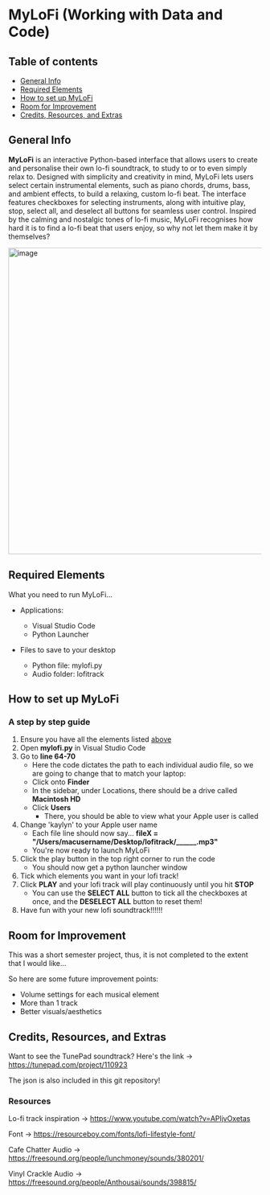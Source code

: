 # MyLoFi (Working with Data and Code)

## Table of contents
* [General Info](#general-info)
* [Required Elements](#required-elements)
* [How to set up MyLoFi](#how-to-set-up-mylofi)
* [Room for Improvement](#room-for-improvement)
* [Credits, Resources, and Extras](#credits-resources-and-extras)

## General Info
**MyLoFi** is an interactive Python-based interface that allows users to create and personalise their own lo-fi soundtrack, to study to or to even simply relax to. Designed with simplicity and creativity in mind, MyLoFi lets users select certain instrumental elements, such as piano chords, drums, bass, and ambient effects, to build a relaxing, custom lo-fi beat. The interface features checkboxes for selecting instruments, along with intuitive play, stop, select all, and deselect all buttons for seamless user control. Inspired by the calming and nostalgic tones of lo-fi music, MyLoFi recognises how hard it is to find a lo-fi beat that users enjoy, so why not let them make it by themselves?

<img width="517" height="610" alt="image" src="https://github.com/user-attachments/assets/58ba1920-7572-45ad-a896-9aac9b228ca6" />

## Required Elements

What you need to run MyLoFi...
* Applications:
  * Visual Studio Code
  * Python Launcher

* Files to save to your desktop
  * Python file: mylofi.py
  * Audio folder: lofitrack

## How to set up MyLoFi
### A step by step guide

1. Ensure you have all the elements listed [above](#required-elements)
2. Open **mylofi.py** in Visual Studio Code
3. Go to **line 64-70**
   * Here the code dictates the path to each individual audio file, so we are going to change that to match your laptop:
    * Click onto **Finder**
    * In the sidebar, under Locations, there should be a drive called **Macintosh HD**
    * Click **Users**
      * There, you should be able to view what your Apple user is called
4. Change 'kaylyn' to your Apple user name
   * Each file line should now say... **fileX = "/Users/macusername/Desktop/lofitrack/______.mp3"**
   *  You're now ready to launch MyLoFi
6. Click the play button in the top right corner to run the code
   * You should now get a python launcher window
7. Tick which elements you want in your lofi track!
8. Click **PLAY** and your lofi track will play continuously until you hit **STOP**
   * You can use the **SELECT ALL** button to tick all the checkboxes at once, and the **DESELECT ALL** button to reset them!
9. Have fun with your new lofi soundtrack!!!!!!

## Room for Improvement
This was a short semester project, thus, it is not completed to the extent that I would like...

So here are some future improvement points:
* Volume settings for each musical element
* More than 1 track
* Better visuals/aesthetics

## Credits, Resources, and Extras
Want to see the TunePad soundtrack? Here's the link -> https://tunepad.com/project/110923

The json is also included in this git repository!

### Resources
Lo-fi track inspiration -> https://www.youtube.com/watch?v=APljvOxetas 

Font -> https://resourceboy.com/fonts/lofi-lifestyle-font/ 

Cafe Chatter Audio -> https://freesound.org/people/lunchmoney/sounds/380201/

Vinyl Crackle Audio -> https://freesound.org/people/Anthousai/sounds/398815/

